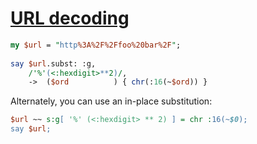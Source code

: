 [1]: http://rosettacode.org/wiki/URL_decoding

# [URL decoding][1]

```perl
my $url = "http%3A%2F%2Ffoo%20bar%2F";
 
say $url.subst: :g,
    /'%'(<:hexdigit>**2)/,
    ->  ($ord          ) { chr(:16(~$ord)) }
```


Alternately, you can use an in-place substitution:

```perl
$url ~~ s:g[ '%' (<:hexdigit> ** 2) ] = chr :16(~$0);
say $url;
```